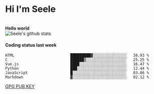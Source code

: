 <h1>Hi I'm Seele</h1>
<br>
<b> Hello world</b>
<br>
<img src="https://github-readme-stats.vercel.app/api?username=Seele0oO&show_icons=true&icon_color=0366d6&bg_color=ffffff&hide_title=true&hide=contribs&include_all_commits=true" alt="Seele's github stats"/>
<br>

<h4>Coding status last week </h4>

<!--START_SECTION:waka-->

```text
HTML                         █████████▓░░░░░░░░░░░░░░░   38.93 %
C                            ██████▒░░░░░░░░░░░░░░░░░░   25.25 %
Vue.js                       ████░░░░░░░░░░░░░░░░░░░░░   16.47 %
Python                       ███░░░░░░░░░░░░░░░░░░░░░░   12.44 %
JavaScript                   █░░░░░░░░░░░░░░░░░░░░░░░░   03.86 %
Markdown                     ▓░░░░░░░░░░░░░░░░░░░░░░░░   02.12 %
```

<!--END_SECTION:waka-->



[GPG PUB KEY](https://keys.openpgp.org/vks/v1/by-fingerprint/3FCE91BF5B9666B55B67213C4C57B7824A5B6680)

